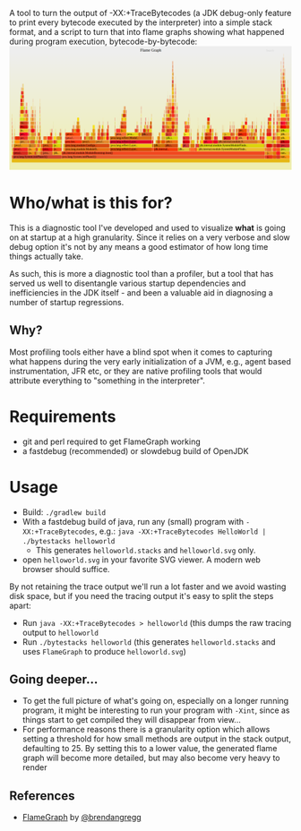 A tool to turn the output of -XX:+TraceBytecodes (a JDK debug-only feature to print every bytecode executed by the interpreter) into a simple stack format, and a script to turn that into flame graphs showing what happened during program execution, bytecode-by-bytecode: ![Flame graph generated from running a Hello World program on 9-ea+157](flames.png)

# Who/what is this for?

This is a diagnostic tool I've developed and used to visualize <b>what</b> is going on at startup at a high granularity. Since it relies on a very verbose and slow debug option it's not by any means a good estimator of how long time things actually take.

As such, this is more a diagnostic tool than a profiler, but a tool that has served us well to disentangle various startup 
dependencies and inefficiencies in the JDK itself - and been a valuable aid in diagnosing a number of startup regressions.

## Why?
Most profiling tools either have a blind spot when it comes to capturing what happens during the very
early initialization of a JVM, e.g., agent based instrumentation, JFR etc, or they are native profiling
tools that would attribute everything to "something in the interpreter".

# Requirements
* git and perl required to get FlameGraph working</li>
* a fastdebug (recommended) or slowdebug build of OpenJDK

# Usage

* Build: `./gradlew build`
* With a fastdebug build of java, run any (small) program with `-XX:+TraceBytecodes`, e.g.: `java -XX:+TraceBytecodes HelloWorld | ./bytestacks helloworld`
  * This generates `helloworld.stacks` and `helloworld.svg` only. 
* open `helloworld.svg` in your favorite SVG viewer. A modern web browser should suffice.

By not retaining the trace output we'll run a lot faster and we avoid wasting disk space, but if you need the tracing output it's easy to split the steps apart:

* Run `java -XX:+TraceBytecodes > helloworld` (this dumps the raw tracing output to `helloworld`
* Run `./bytestacks helloworld` (this generates `helloworld.stacks` and uses `FlameGraph` to produce `helloworld.svg`)

## Going deeper...

* To get the full picture of what's going on, especially on a longer running program, it might be interesting to run your program with <code>-Xint</code>, since
as things start to get compiled they will disappear from view...
* For performance reasons there is a granularity option which allows setting a threshold for how small methods are output in the stack output, defaulting to 25. By setting this to a lower value, the generated flame graph will become more detailed, but may also become very heavy to render

## References

* [FlameGraph](https://github.com/brendangregg/FlameGraph) by [@brendangregg](https://twitter.com/brendangregg)
